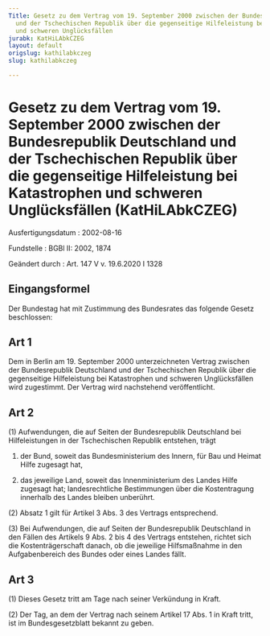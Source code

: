 ```yaml
---
Title: Gesetz zu dem Vertrag vom 19. September 2000 zwischen der Bundesrepublik Deutschland
  und der Tschechischen Republik über die gegenseitige Hilfeleistung bei Katastrophen
  und schweren Unglücksfällen
jurabk: KatHiLAbkCZEG
layout: default
origslug: kathilabkczeg
slug: kathilabkczeg

---
```


# Gesetz zu dem Vertrag vom 19. September 2000 zwischen der Bundesrepublik Deutschland und der Tschechischen Republik über die gegenseitige Hilfeleistung bei Katastrophen und schweren Unglücksfällen (KatHiLAbkCZEG)

Ausfertigungsdatum
:   2002-08-16

Fundstelle
:   BGBl II: 2002, 1874

Geändert durch
:   Art. 147 V v. 19.6.2020 I 1328



## Eingangsformel

Der Bundestag hat mit Zustimmung des Bundesrates das folgende Gesetz
beschlossen:


## Art 1

Dem in Berlin am 19. September 2000 unterzeichneten Vertrag zwischen
der Bundesrepublik Deutschland und der Tschechischen Republik über die
gegenseitige Hilfeleistung bei Katastrophen und schweren
Unglücksfällen wird zugestimmt. Der Vertrag wird nachstehend
veröffentlicht.


## Art 2

(1) Aufwendungen, die auf Seiten der Bundesrepublik Deutschland bei
Hilfeleistungen in der Tschechischen Republik entstehen, trägt

1.  der Bund, soweit das Bundesministerium des Innern, für Bau und Heimat
    Hilfe zugesagt hat,


2.  das jeweilige Land, soweit das Innenministerium des Landes Hilfe
    zugesagt hat; landesrechtliche Bestimmungen über die Kostentragung
    innerhalb des Landes bleiben unberührt.




(2) Absatz 1 gilt für Artikel 3 Abs. 3 des Vertrags entsprechend.

(3) Bei Aufwendungen, die auf Seiten der Bundesrepublik Deutschland in
den Fällen des Artikels 9 Abs. 2 bis 4 des Vertrags entstehen, richtet
sich die Kostenträgerschaft danach, ob die jeweilige Hilfsmaßnahme in
den Aufgabenbereich des Bundes oder eines Landes fällt.


## Art 3

(1) Dieses Gesetz tritt am Tage nach seiner Verkündung in Kraft.

(2) Der Tag, an dem der Vertrag nach seinem Artikel 17 Abs. 1 in Kraft
tritt, ist im Bundesgesetzblatt bekannt zu geben.

